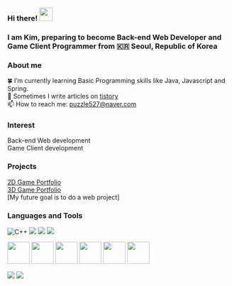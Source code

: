 ### Hi there! <img src="https://raw.githubusercontent.com/MartinHeinz/MartinHeinz/master/wave.gif" width="30px">
### I am Kim, preparing to become Back-end Web Developer and Game Client Programmer from :kr: Seoul, Republic of Korea

### About me

:four_leaf_clover: I’m currently learning Basic Programming skills like Java, Javascript and Spring.<br/>
:pencil: Sometimes I write articles on [tistory](https://etudier-cording.tistory.com/) <br/> <!-- Add a links-->
📫 How to reach me: puzzle527@naver.com <br/>

### Interest
Back-end Web development <br/>
Game Client development <br/>

### Projects
[2D Game Portfolio](https://www.youtube.com/watch?v=BvCTkkAV0ow) <br/>
[3D Game Portfolio](https://www.youtube.com/watch?v=DEmAV8VxxUQ) <br/>
[My future goal is to do a web project]

### Languages and Tools

<p>
<img alt="C++" src="https://img.shields.io/badge/C%2B%2B-00599C?style=flat-square&logo=c%2B%2B&logoColor=white" />
<img src="https://img.shields.io/badge/Java-ED8B00?style=flat-squarelogo=java&logoColor=white"/> 
<img src="https://img.shields.io/badge/JavaScript-323330?style=flat-square&logo=javascript&logoColor=F7DF1E" />
<img src="https://img.shields.io/badge/Python-3766AB?style=flat-square&logo=Python&logoColor=white"/> 
</p>

<p>
<img src="https://cdn.jsdelivr.net/gh/devicons/devicon/icons/cplusplus/cplusplus-line.svg" width="50" height="50"/>
<img src="https://cdn.jsdelivr.net/gh/devicons/devicon/icons/visualstudio/visualstudio-plain.svg" width="50" height="50"/>
<img src="https://cdn.jsdelivr.net/gh/devicons/devicon/icons/unrealengine/unrealengine-original.svg" width="50" height="50"/>
<img src="https://cdn.jsdelivr.net/gh/devicons/devicon/icons/javascript/javascript-original.svg" width="50" height="50"/>
<img src="https://cdn.jsdelivr.net/gh/devicons/devicon/icons/java/java-original-wordmark.svg" width="50" height="50"/>
<img src="https://cdn.jsdelivr.net/gh/devicons/devicon/icons/vscode/vscode-original-wordmark.svg" width="50" height="50"/>
</p>

<!-- status bar -->
  <img src="https://github-readme-stats.vercel.app/api?username=puzzle527&layout=compact&show_icons=true&theme=vue&hide_border=true" />
  <img src="https://github-readme-stats.vercel.app/api/top-langs/?username=puzzle527&layout=compact&theme=vue&hide_border=true" />
